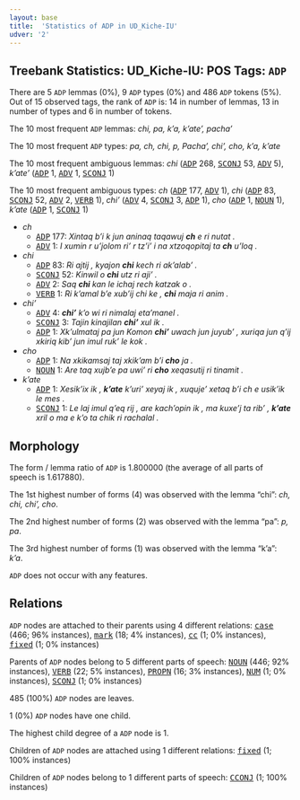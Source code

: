 ```yaml
---
layout: base
title:  'Statistics of ADP in UD_Kiche-IU'
udver: '2'
---
```


## Treebank Statistics: UD_Kiche-IU: POS Tags: `ADP`

There are 5 `ADP` lemmas (0%), 9 `ADP` types (0%) and 486 `ADP` tokens (5%).
Out of 15 observed tags, the rank of `ADP` is: 14 in number of lemmas, 13 in number of types and 6 in number of tokens.

The 10 most frequent `ADP` lemmas: <em>chi, pa, kʼa, kʼateʼ, pachaʼ</em>

The 10 most frequent `ADP` types:  <em>pa, ch, chi, p, Pachaʼ, chiʼ, cho, kʼa, kʼate</em>

The 10 most frequent ambiguous lemmas: <em>chi</em> (<tt><a href="quc_iu-pos-ADP.html">ADP</a></tt> 268, <tt><a href="quc_iu-pos-SCONJ.html">SCONJ</a></tt> 53, <tt><a href="quc_iu-pos-ADV.html">ADV</a></tt> 5), <em>kʼateʼ</em> (<tt><a href="quc_iu-pos-ADP.html">ADP</a></tt> 1, <tt><a href="quc_iu-pos-ADV.html">ADV</a></tt> 1, <tt><a href="quc_iu-pos-SCONJ.html">SCONJ</a></tt> 1)

The 10 most frequent ambiguous types:  <em>ch</em> (<tt><a href="quc_iu-pos-ADP.html">ADP</a></tt> 177, <tt><a href="quc_iu-pos-ADV.html">ADV</a></tt> 1), <em>chi</em> (<tt><a href="quc_iu-pos-ADP.html">ADP</a></tt> 83, <tt><a href="quc_iu-pos-SCONJ.html">SCONJ</a></tt> 52, <tt><a href="quc_iu-pos-ADV.html">ADV</a></tt> 2, <tt><a href="quc_iu-pos-VERB.html">VERB</a></tt> 1), <em>chiʼ</em> (<tt><a href="quc_iu-pos-ADV.html">ADV</a></tt> 4, <tt><a href="quc_iu-pos-SCONJ.html">SCONJ</a></tt> 3, <tt><a href="quc_iu-pos-ADP.html">ADP</a></tt> 1), <em>cho</em> (<tt><a href="quc_iu-pos-ADP.html">ADP</a></tt> 1, <tt><a href="quc_iu-pos-NOUN.html">NOUN</a></tt> 1), <em>kʼate</em> (<tt><a href="quc_iu-pos-ADP.html">ADP</a></tt> 1, <tt><a href="quc_iu-pos-SCONJ.html">SCONJ</a></tt> 1)


* <em>ch</em>
  * <tt><a href="quc_iu-pos-ADP.html">ADP</a></tt> 177: <em>Xintaq bʼi k jun aninaq taqawuj <b>ch</b> e ri nutat .</em>
  * <tt><a href="quc_iu-pos-ADV.html">ADV</a></tt> 1: <em>I xumin r uʼjolom riʼ r tzʼiʼ i na xtzoqopitaj ta <b>ch</b> uʼloq .</em>
* <em>chi</em>
  * <tt><a href="quc_iu-pos-ADP.html">ADP</a></tt> 83: <em>Ri ajtij , kyajon <b>chi</b> kech ri akʼalabʼ .</em>
  * <tt><a href="quc_iu-pos-SCONJ.html">SCONJ</a></tt> 52: <em>Kinwil o <b>chi</b> utz ri ajiʼ .</em>
  * <tt><a href="quc_iu-pos-ADV.html">ADV</a></tt> 2: <em>Saq <b>chi</b> kan le ichaj rech katzak o .</em>
  * <tt><a href="quc_iu-pos-VERB.html">VERB</a></tt> 1: <em>Ri kʼamal bʼe xubʼij chi ke , <b>chi</b> maja ri anim .</em>
* <em>chiʼ</em>
  * <tt><a href="quc_iu-pos-ADV.html">ADV</a></tt> 4: <em><b>chiʼ</b> kʼo wi ri nimalaj etaʼmanel .</em>
  * <tt><a href="quc_iu-pos-SCONJ.html">SCONJ</a></tt> 3: <em>Tajin kinajilan <b>chiʼ</b> xul ik .</em>
  * <tt><a href="quc_iu-pos-ADP.html">ADP</a></tt> 1: <em>Xkʼulmataj pa jun Komon <b>chiʼ</b> uwach jun juyubʼ , xuriqa jun qʼij xkiriq kibʼ jun imul rukʼ le kok .</em>
* <em>cho</em>
  * <tt><a href="quc_iu-pos-ADP.html">ADP</a></tt> 1: <em>Na xkikamsaj taj xkikʼam bʼi <b>cho</b> ja .</em>
  * <tt><a href="quc_iu-pos-NOUN.html">NOUN</a></tt> 1: <em>Are taq xujbʼe pa uwiʼ ri <b>cho</b> xeqasutij ri tinamit .</em>
* <em>kʼate</em>
  * <tt><a href="quc_iu-pos-ADP.html">ADP</a></tt> 1: <em>Xesikʼix ik , <b>kʼate</b> kʼuriʼ xeyaj ik , xuqujeʼ xetaq bʼi ch e usikʼik le mes .</em>
  * <tt><a href="quc_iu-pos-SCONJ.html">SCONJ</a></tt> 1: <em>Le laj imul qʼeq rij , are kachʼopin ik , ma kuxeʼj ta ribʼ , <b>kʼate</b> xril o ma e kʼo ta chik ri rachalal .</em>

## Morphology

The form / lemma ratio of `ADP` is 1.800000 (the average of all parts of speech is 1.617880).

The 1st highest number of forms (4) was observed with the lemma “chi”: <em>ch, chi, chiʼ, cho</em>.

The 2nd highest number of forms (2) was observed with the lemma “pa”: <em>p, pa</em>.

The 3rd highest number of forms (1) was observed with the lemma “kʼa”: <em>kʼa</em>.

`ADP` does not occur with any features.


## Relations

`ADP` nodes are attached to their parents using 4 different relations: <tt><a href="quc_iu-dep-case.html">case</a></tt> (466; 96% instances), <tt><a href="quc_iu-dep-mark.html">mark</a></tt> (18; 4% instances), <tt><a href="quc_iu-dep-cc.html">cc</a></tt> (1; 0% instances), <tt><a href="quc_iu-dep-fixed.html">fixed</a></tt> (1; 0% instances)

Parents of `ADP` nodes belong to 5 different parts of speech: <tt><a href="quc_iu-pos-NOUN.html">NOUN</a></tt> (446; 92% instances), <tt><a href="quc_iu-pos-VERB.html">VERB</a></tt> (22; 5% instances), <tt><a href="quc_iu-pos-PROPN.html">PROPN</a></tt> (16; 3% instances), <tt><a href="quc_iu-pos-NUM.html">NUM</a></tt> (1; 0% instances), <tt><a href="quc_iu-pos-SCONJ.html">SCONJ</a></tt> (1; 0% instances)

485 (100%) `ADP` nodes are leaves.

1 (0%) `ADP` nodes have one child.

The highest child degree of a `ADP` node is 1.

Children of `ADP` nodes are attached using 1 different relations: <tt><a href="quc_iu-dep-fixed.html">fixed</a></tt> (1; 100% instances)

Children of `ADP` nodes belong to 1 different parts of speech: <tt><a href="quc_iu-pos-CCONJ.html">CCONJ</a></tt> (1; 100% instances)

